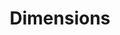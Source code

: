 ---
layout: default
bigquery: https://console.cloud.google.com/bigquery?p=covid-19-dimensions-ai&page=table&d=data&t=publications
contributors: Digital Science, https://www.digital-science.com/
cost: Free for personal, non-commercial use.
description: Dimensions contains more than 100 million publications, ranging from
  articles published in scholarly journals, books and book chapters, to preprints
  and conference proceedings. All publications are contextualized with linked data
  sets, funding, publications, patents, clinical trials, and policy documents. You
  can also view associated categories, funders, institutions, and researcher profiles.
documentation: https://docs.dimensions.ai/bigquery/index.html
last_edit: 04/11/2022, 13:16:02
location: https://www.dimensions.ai/products/free/
maintained_by: Digital Science, https://www.digital-science.com/
schema_fields:
- acronym
- category_bra
- filing_status
- foa_number
- external_ids
- funder_org_countries
- funding_cad
- reference_ids
- associated_publication_doi
- start_year
- aliases
- category_rcdc
- labels
- citations
- category_hrcs_rac
- assignee_countries
- publication_year
- types
- assignee_orgs
- granted_year
- acknowledgements
- journal
- brief_title
- editors
- category_hra
- resulting_publication_ids
- cpc
- abstract
- year
- clinical_trial_ids
- id
- priority_year
- funding_currency
- investigators
- wikipedia_url
- authors
- embargo_date
- associated_publication_pmid
- gender
- funder_countries
- status
- repository_name
- issue
- priority_date
- research_orgs
- cited_by_ids
- date_imported_gbq
- email_address
- description
- parent_id
- categories
- category_icrp_ct
- ipcr
- phase
- funding_gbp
- legal_events
- volume
- conditions
- journal_lists
- funding_chf
- research_org_city_names
- active_years
- funding_jpy
- linkout
- funding_eur
- funder_orgs
- book_series_title
- funder_org_state_codes
- interventions
- pmcid
- category_sdg
- current_assignee_orgs
- funder_org
- conference
- isbn
- language
- start_date
- funding_aud
- registry
- date_modified
- original_title
- inventor_names
- concepts
- publisher
- end_year
- open_access_categories
- doi
- funding_amount
- repository_url
- granted_date
- title
- original_assignee_orgs
- original_abstract
- funder_org_cities
- funder_org_acronyms
- family_members_ids
- family_id
- research_org_countries
- research_org_cities
- arxiv_id
- funding_nzd
- end_date
- family_count
- researcher_ids
- mesh_terms
- category_icrp_cso
- current_assignee
- links
- subtitles
- created_date
- acronyms
- grant_number
- current_assignee_countries
- publication_ids
- type
- research_org_state_names
- legal_status
- address
- expiration_date
- pages
- patent_ids
- name
- proceedings_title
- date_inserted
- publication_date
- supporting_grant_ids
- organisation_details
- mesh_headings
- kind
- funding_usd
- date
- metrics
- eisbn
- citation_string
- expiration_year
- relationships
- date_online
- jurisdiction
- associated_publication_id
- book_title
- funding_cny
- filing_date
- pmid
- research_org_country_names
- date_print
- category_uoa
- original_assignee
- altmetrics
- original_assignee_countries
- category_hrcs_hc
- source_id
- license
- research_org_state_codes
- date_normal
- citations_count
- category_for
- resulting_publication_doi
- funding_details
- repository_id
- associated_grant_ids
- application_number
- established
- open_access_categories_v2
- associated_publication_arxiv_id
- filing_year
shortname: dimensions
tags:
- scholarly literature
- patents
- funding
- clinical trials
- academic profiles
terms_of_use: 'Use of both the Dimensions COVID-19 dataset and full Dimensions dataset
  are subject to the Dimensions Terms of use: https://www.dimensions.ai/policies-terms-legal '
title: Dimensions
uuid: dcff88bd-fe6b-4fdb-8159-809bf9d7bc1c
---